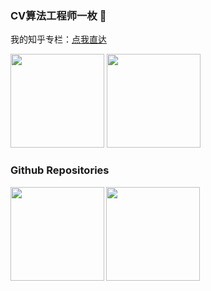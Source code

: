 ### CV算法工程师一枚 👋

我的知乎专栏：[点我直达](https://www.zhihu.com/column/c_1249719688055193600)

<img src="https://github-readme-stats.vercel.app/api?username=zgcr&count_private=true&show_icons=true&theme=tokyonight&layout=compact"  height="150"> <img src="https://github-readme-stats.vercel.app/api/top-langs/?username=zgcr&theme=tokyonight&layout=compact" height="150">

### Github Repositories

<a href="https://github.com/zgcr/simpleAICV-pytorch-ImageNet-COCO-training">
  <img align="left" src="https://github-readme-stats.vercel.app/api/pin/?username=zgcr&repo=simpleAICV-pytorch-ImageNet-COCO-training&theme=tokyonight&bg_color=30,e96443,904e95&title_color=fff&text_color=fff"  height="150" />
</a>
<a href="https://github.com/zgcr/WebCV">
  <img align="left" src="https://github-readme-stats.vercel.app/api/pin/?username=zgcr&repo=WebCV&theme=tokyonight&bg_color=30,e96443,904e95&title_color=fff&text_color=fff" height="150" />
</a>

